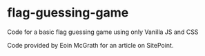 # flag-guessing-game
Code for a basic flag guessing game using only Vanilla JS and CSS

Code provided by Eoin McGrath for an article on SitePoint.
